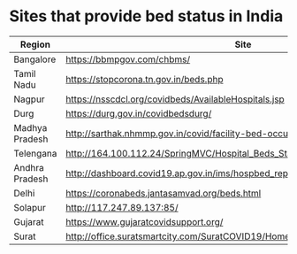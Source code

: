 # Sites that provide bed status in India

Region | Site | Scraped
---    | ---  | ---
Bangalore      | https://bbmpgov.com/chbms/ | yes
Tamil Nadu     | https://stopcorona.tn.gov.in/beds.php | yes
Nagpur         | https://nsscdcl.org/covidbeds/AvailableHospitals.jsp | yes
Durg           | https://durg.gov.in/covidbedsdurg/ | no
Madhya Pradesh | http://sarthak.nhmmp.gov.in/covid/facility-bed-occupancy-dashboard/ | no
Telengana      | http://164.100.112.24/SpringMVC/Hospital_Beds_Statistic_Bulletin_citizen.htm | no
Andhra Pradesh | http://dashboard.covid19.ap.gov.in/ims/hospbed_reports/ | no
Delhi          | https://coronabeds.jantasamvad.org/beds.html | yes
Solapur        | http://117.247.89.137:85/ | no
Gujarat        | https://www.gujaratcovidsupport.org/ | no
Surat          | http://office.suratsmartcity.com/SuratCOVID19/Home/COVID19BedAvailabilitydetails | no
